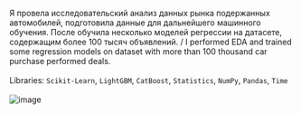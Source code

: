 Я провела исследовательский анализ данных рынка подержанных автомобилей, подготовила данные для дальнейшего машинного обучения. После обучила несколько моделей регрессии на датасете, содержащим более 100 тысяч объявлений. / I performed EDA and trained some regression models on dataset with more than 100 thousand car purchase performed deals.
<br></br>
Libraries: `Scikit-Learn`, `LightGBM`, `CatBoost`, `Statistics`, `NumPy`, `Pandas`, `Time`
<br></br>
![image](https://github.com/exxyyf/portfolio/assets/118925388/9adfc310-4ff1-4013-8260-7ff5d4114eb6)
